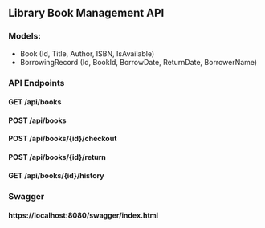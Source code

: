 ## Library Book Management API

###  Models:
- Book (Id, Title, Author, ISBN, IsAvailable)
- BorrowingRecord (Id, BookId, BorrowDate, ReturnDate, BorrowerName)

###  API Endpoints

####  GET /api/books
####  POST /api/books
####  POST /api/books/{id}/checkout
####  POST /api/books/{id}/return
####  GET /api/books/{id}/history

### Swagger
#### https://localhost:8080/swagger/index.html
